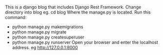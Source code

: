 This is a django blog that includes Django Rest Framework.
Change directory into blog eg. cd blog
Where the manage.py is located.
Run this command:
 - python manage.py makemigrations
 - python manage.py migrate
 - python manage.py createsuperuser
 - python manage.py runserver
Open your browser and enter the localhost address. eg http://127.0.0.1:8000
